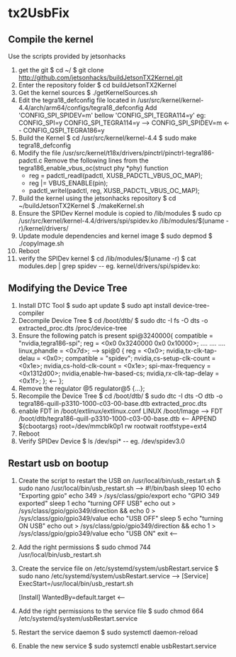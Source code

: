 # tx2UsbFix

##    Compile the kernel     

Use the scripts provided by jetsonhacks
1. get the git
	$ cd ~/
	$ git clone http://github.com/jetsonhacks/buildJetsonTX2Kernel.git
2. Enter the repository folder
 	$ cd buildJetsonTX2Kernel
3. Get the kernel sources
	$ ./getKernelSources.sh
4. Edit the tegra18_defconfig file located in /usr/src/kernel/kernel-4.4/arch/arm64/configs/tegra18_defconfig
	Add 'CONFIG_SPI_SPIDEV=m' bellow 'CONFIG_SPI_TEGRA114=y' eg:
		CONFIG_SPI=y
 		CONFIG_SPI_TEGRA114=y
 	--> CONFIG_SPI_SPIDEV=m <--
 		CONFIG_QSPI_TEGRA186=y
5. Build the Kernel
	$ cd /usr/src/kernel/kernel-4.4
	$ sudo make tegra18_defconfig
6. Modify the file /usr/src/kernel/t18x/drivers/pinctrl/pinctrl-tegra186-padctl.c
	Remove the following lines from the tegra186_enable_vbus_oc(struct phy *phy) function
	- reg = padctl_readl(padctl, XUSB_PADCTL_VBUS_OC_MAP);
	- reg |= VBUS_ENABLE(pin);
	- padctl_writel(padctl, reg, XUSB_PADCTL_VBUS_OC_MAP);
7. Build the kernel using the jetsonhacks repository
	$ cd ~/buildJetsonTX2Kernel
	$ ./makeKernel.sh
8. Ensure the SPIDev Kernel module is copied to /lib/modules
	$ sudo cp /usr/src/kernel/kernel-4.4/drivers/spi/spidev.ko /lib/modules/$(uname -r)/kernel/drivers/
9. Update module dependencies and kernel image
	$ sudo depmod
 	$ ./copyImage.sh
10. Reboot
11. verify the SPIDev kernel
	$ cd /lib/modules/$(uname -r)
	$ cat modules.dep | grep spidev
	-- eg. kernel/drivers/spi/spidev.ko:


## Modifying the Device Tree 

1. Install DTC Tool
	$ sudo apt update
 	$ sudo apt install device-tree-compiler
2. Decompile Device Tree
	$ cd /boot/dtb/
 	$ sudo dtc -I fs -O dts -o extracted_proc.dts /proc/device-tree
3. Ensure the following patch is present
	spi@3240000{
	    compatible = "nvidia,tegra186-spi";
	    reg = <0x0 0x3240000 0x0 0x10000>;
	    ....
	    ....
	    ....
	    linux,phandle = <0x7d>;
   -->  spi@0 {
			reg = <0x0>;
			nvidia,tx-clk-tap-delau = <0x0>;
			compatible = "spidev";
			nvidia,cs-setup-clk-count = <0x1e>;
			nvidia,cs-hold-clk-count = <0x1e>;
			spi-max-frequency = <0x1312d00>;
			nvidia,enable-hw-based-cs;
			nvidia,rx-clk-tap-delay = <0x1f>;
		}; <--
	 };
4. Remove the regulator @5
	regulator@5 {...};
3. Recompile the Device Tree
	$ cd /boot/dtb/
	$ sudo dtc -I dts -O dtb -o tegra186-quill-p3310-1000-c03-00-base.dtb extracted_proc.dts
4. enable FDT in /boot/extlinux/extlinux.conf
		LINUX /boot/Image
    --> FDT /boot/dtb/tegra186-quill-p3310-1000-c03-00-base.dtb <--
    	APPEND ${cbootargs} root=/dev/mmcblk0p1 rw rootwait rootfstype=ext4
5. Reboot
6. Verify SPIDev Device
	$ ls /dev/spi*
	-- eg. /dev/spidev3.0


##	Restart usb on bootup	


1. Create the script to restart the USB on /usr/local/bin/usb_restart.sh
	$ sudo nano /usr/local/bin/usb_restart.sh
-->
	#!/bin/bash
	sleep 10
	echo "Exporting gpio"
	echo 349 > /sys/class/gpio/export
	echo "GPIO 349 exported"
	sleep 1
	echo "turning OFF USB"
	echo out > /sys/class/gpio/gpio349/direction && echo 0  > /sys/class/gpio/gpio349/value
	echo "USB OFF"
	sleep 5
	echo "turning ON USB"
	echo out > /sys/class/gpio/gpio349/direction && echo 1  > /sys/class/gpio/gpio349/value
	echo "USB ON"
	exit
<--
2. Add the right permissions 
	$ sudo chmod 744 /usr/local/bin/usb_restart.sh
3. Create the service file on /etc/systemd/system/usbRestart.service
	$ sudo nano /etc/systemd/system/usbRestart.service
-->
	[Service]
	ExecStart=/usr/local/bin/usb_restart.sh

	[Install]
	WantedBy=default.target
<--
4. Add the right permissions to the service file
	$ sudo chmod 664 /etc/systemd/system/usbRestart.service
5. Restart the service daemon
	$ sudo systemctl daemon-reload
6. Enable the new service
	$ sudo systemctl enable usbRestart.service
